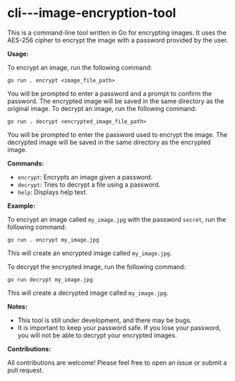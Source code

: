 # cli---image-encryption-tool

This is a command-line tool written in Go for encrypting images. It uses the AES-256 cipher to encrypt the image with a password provided by the user.

**Usage:**

To encrypt an image, run the following command:

```
go run . encrypt <image_file_path>
```

You will be prompted to enter a password and a prompt to confirm the password. The encrypted image will be saved in the same directory as the original image.
To decrypt an image, run the following command:

```
go run . decrypt <encrypted_image_file_path>
```

You will be prompted to enter the password used to encrypt the image. The decrypted image will be saved in the same directory as the encrypted image.

**Commands:**

* `encrypt`: Encrypts an image given a password.
* `decrypt`: Tries to decrypt a file using a password.
* `help`: Displays help text.

**Example:**

To encrypt an image called `my_image.jpg` with the password `secret`, run the following command:

```
go run . encrypt my_image.jpg
```

This will create an encrypted image called `my_image.jpg`.

To decrypt the encrypted image, run the following command:

```
go run decrypt my_image.jpg
```

This will create a decrypted image called `my_image.jpg`.


**Notes:**

* This tool is still under development, and there may be bugs.
* It is important to keep your password safe. If you lose your password, you will not be able to decrypt your encrypted images.

**Contributions:**

All contributions are welcome! Please feel free to open an issue or submit a pull request.
